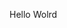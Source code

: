 Hello Wolrd
































































































































































































































































































































































































































































































































































































































































































































































































































































































































